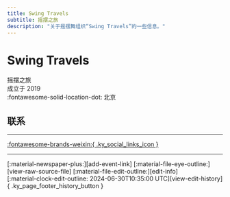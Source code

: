 ```yaml
---
title: Swing Travels
subtitle: 摇摆之旅
description: "关于摇摆舞组织“Swing Travels”的一些信息。"
---
```


# Swing Travels

摇摆之旅  
成立于 2019  
:fontawesome-solid-location-dot: 北京  


## 联系


---

 [:fontawesome-brands-weixin:{ .ky_social_links_icon }](# "摇摆之旅")

---

<div class="ky_page_footer" markdown>
<div class="ky_page_footer_trailing" markdown="span">
[:material-newspaper-plus:][add-event-link]
[:material-file-eye-outline:][view-raw-source-file]
[:material-file-edit-outline:][edit-info]
</div>
<div class="ky_page_footer_leading" markdown="span">
[:material-clock-edit-outline: 2024-06-30T10:35:00 UTC][view-edit-history]{ .ky_page_footer_history_button }
</div>
</div>

[add-event-link]: https://github.com/swingdance/events/issues/new?assignees=&labels=add+event&projects=&template=02-add_entity.yml&title=Add%20Event%3A%20zh_CN%20%E2%80%A2%20%3CName%3E&region=zh_CN&province=Beijing&city=Beijing&org_id=swing-travels "添加活动"
[view-raw-source-file]: https://github.com/swingdance/orgs/blob/main/zh_CN/swing-travels.json "查看原始源文件"
[edit-info]: https://github.com/swingdance/orgs/issues/new?assignees=&labels=update+org&projects=&template=03-update_entity.yml&title=Update%20Org%3A%20zh_CN%20%E2%80%A2%20Swing%20Travels&region=zh_CN&id=swing-travels&name=Swing%20Travels "编辑信息"

[view-edit-history]: https://github.com/swingdance/orgs/commits/main/zh_CN/swing-travels.json "查看编辑历史"
